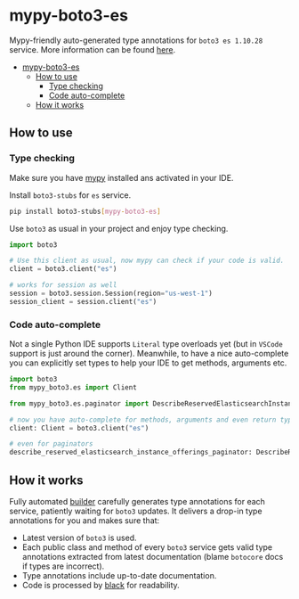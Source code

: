 # mypy-boto3-es

Mypy-friendly auto-generated type annotations for `boto3 es 1.10.28` service.
More information can be found [here](https://github.com/vemel/mypy_boto3).

- [mypy-boto3-es](#mypy-boto3-es)
  - [How to use](#how-to-use)
    - [Type checking](#type-checking)
    - [Code auto-complete](#code-auto-complete)
  - [How it works](#how-it-works)

## How to use

### Type checking

Make sure you have [mypy](https://github.com/python/mypy) installed ans activated in your IDE.

Install `boto3-stubs` for `es` service.

```bash
pip install boto3-stubs[mypy-boto3-es]
```

Use `boto3` as usual in your project and enjoy type checking.

```python
import boto3

# Use this client as usual, now mypy can check if your code is valid.
client = boto3.client("es")

# works for session as well
session = boto3.session.Session(region="us-west-1")
session_client = session.client("es")

```

### Code auto-complete

Not a single Python IDE supports `Literal` type overloads yet (but in `VSCode` support is just around the corner).
Meanwhile, to have a nice auto-complete you can explicitly set types to help your IDE to get methods, arguments etc.

```python
import boto3
from mypy_boto3.es import Client

from mypy_boto3.es.paginator import DescribeReservedElasticsearchInstanceOfferingsPaginator

# now you have auto-complete for methods, arguments and even return types
client: Client = boto3.client("es")

# even for paginators
describe_reserved_elasticsearch_instance_offerings_paginator: DescribeReservedElasticsearchInstanceOfferingsPaginator = client.get_paginator("describe_reserved_elasticsearch_instance_offerings")
```

## How it works

Fully automated [builder](https://github.com/vemel/mypy_boto3) carefully generates
type annotations for each service, patiently waiting for `boto3` updates. It delivers
a drop-in type annotations for you and makes sure that:

- Latest version of `boto3` is used.
- Each public class and method of every `boto3` service gets valid type annotations
  extracted from latest documentation (blame `botocore` docs if types are incorrect).
- Type annotations include up-to-date documentation.
- Code is processed by [black](https://github.com/psf/black) for readability.